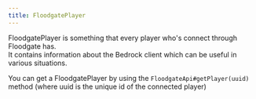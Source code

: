 ```yaml
---
title: FloodgatePlayer
---
```


FloodgatePlayer is something that every player who's connect through Floodgate has.<br>
It contains information about the Bedrock client which can be useful in various situations.

You can get a FloodgatePlayer by using the `FloodgateApi#getPlayer(uuid)` method (where uuid is the unique id of the connected player)

